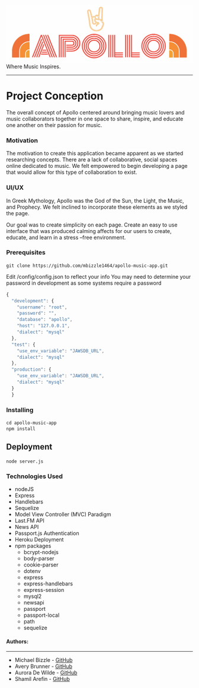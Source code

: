![Apollo Music App](/public/img/apollo.png)
Where Music Inspires. 
***
# Project Conception

The overall concept of Apollo centered around bringing music lovers and music collaborators together in one space to share, inspire, and educate one another on their passion for music. 

### Motivation

The motivation to create this application became apparent as we started researching concepts. There are a lack of collaborative, social spaces online dedicated to music. We felt empowered to begin developing a page that would allow for this type of collaboration to exist. 

### UI/UX

In Greek Mythology, Apollo was the God of the Sun, the Light, the Music, and Prophecy. We felt inclined to incorporate these elements as we styled the page. 

Our goal was to create simplicity on each page.  Create an easy to use interface that was produced calming affects for our users to create, educate, and learn in a stress –free environment.

### Prerequisites

```
git clone https://github.com/mbizzle1464/apollo-music-app.git
```

Edit /config/config.json to reflect your info
You may need to determine your password in development as some systems require a password

```javascript
{
  "development": {
    "username": "root",
    "password": "",
    "database": "apollo",
    "host": "127.0.0.1",
    "dialect": "mysql"
  },
  "test": {
    "use_env_variable": "JAWSDB_URL",
    "dialect": "mysql"
  },
  "production": {
    "use_env_variable": "JAWSDB_URL",
    "dialect": "mysql"
  }
  }

```
### Installing

```
cd apollo-music-app
npm install
```

## Deployment

```
node server.js
```


### Technologies Used 
* nodeJS
* Express
* Handlebars
* Sequelize
* Model View Controller (MVC) Paradigm
* Last.FM API 
* News API
* Passport.js Authentication
* Heroku Deployment 
* npm packages
    * bcrypt-nodejs
    * body-parser
    * cookie-parser
    * dotenv
    * express
    * express-handlebars
    * express-session
    * mysql2
    * newsapi
    * passport
    * passport-local
    * path
    * sequelize

#### Authors:
***
* Michael Bizzle - [GitHub](https://github.com/mbizzle1464)
* Avery Brunner - [GitHub](https://github.com/Averybruner5924)
* Aurora De Wilde - [GitHub](https://github.com/auroradewilde)
* Shamil Arefin  - [GitHub](https://github.com/ShamilArefin)


